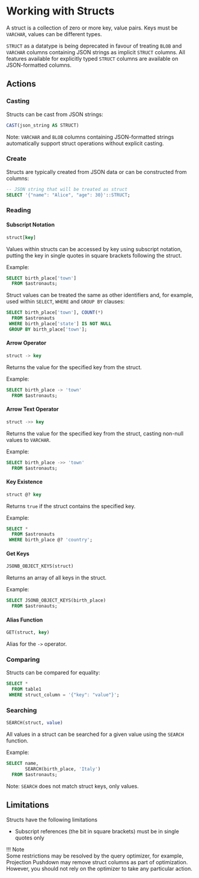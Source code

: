 # Working with Structs

A struct is a collection of zero or more key, value pairs. Keys must be `VARCHAR`, values can be different types.

`STRUCT` as a datatype is being deprecated in favour of treating `BLOB` and `VARCHAR` columns containing JSON strings as implicit `STRUCT` columns. All features available for explicitly typed `STRUCT` columns are available on JSON-formatted columns.

## Actions

### Casting

Structs can be cast from JSON strings:

~~~sql
CAST(json_string AS STRUCT)
~~~

Note: `VARCHAR` and `BLOB` columns containing JSON-formatted strings automatically support struct operations without explicit casting.

### Create

Structs are typically created from JSON data or can be constructed from columns:

~~~sql
-- JSON string that will be treated as struct
SELECT '{"name": "Alice", "age": 30}'::STRUCT;
~~~

### Reading

#### Subscript Notation

~~~sql
struct[key]
~~~

Values within structs can be accessed by key using subscript notation, putting the key in single quotes in square brackets following the struct.

Example:

~~~sql
SELECT birth_place['town']
  FROM $astronauts;
~~~

Struct values can be treated the same as other identifiers and, for example, used within `SELECT`, `WHERE` and `GROUP BY` clauses:

~~~sql
SELECT birth_place['town'], COUNT(*)
  FROM $astronauts
 WHERE birth_place['state'] IS NOT NULL
 GROUP BY birth_place['town'];
~~~

#### Arrow Operator

~~~sql
struct -> key
~~~

Returns the value for the specified key from the struct.

Example:

~~~sql
SELECT birth_place -> 'town'
  FROM $astronauts;
~~~

#### Arrow Text Operator

~~~sql
struct ->> key
~~~

Returns the value for the specified key from the struct, casting non-null values to `VARCHAR`.

Example:

~~~sql
SELECT birth_place ->> 'town'
  FROM $astronauts;
~~~

#### Key Existence

~~~sql
struct @? key
~~~

Returns `true` if the struct contains the specified key.

Example:

~~~sql
SELECT *
  FROM $astronauts
 WHERE birth_place @? 'country';
~~~

#### Get Keys

~~~sql
JSONB_OBJECT_KEYS(struct)
~~~

Returns an array of all keys in the struct.

Example:

~~~sql
SELECT JSONB_OBJECT_KEYS(birth_place)
  FROM $astronauts;
~~~

#### Alias Function

~~~sql
GET(struct, key)
~~~

Alias for the `->` operator.

### Comparing

Structs can be compared for equality:

~~~sql
SELECT *
  FROM table1
 WHERE struct_column = '{"key": "value"}';
~~~

### Searching

~~~sql
SEARCH(struct, value)
~~~

All values in a struct can be searched for a given value using the `SEARCH` function.

Example:

~~~sql
SELECT name,
       SEARCH(birth_place, 'Italy')
  FROM $astronauts;
~~~

Note: `SEARCH` does not match struct keys, only values.

## Limitations

Structs have the following limitations

- Subscript references (the bit in square brackets) must be in single quotes only

!!! Note  
    Some restrictions may be resolved by the query optimizer, for example, Projection Pushdown may remove struct columns as part of optimization. However, you should not rely on the optimizer to take any particular action.